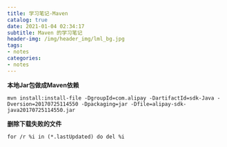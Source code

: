 ```yaml
---
title: 学习笔记-Maven
catalog: true
date: 2021-01-04 02:34:17
subtitle: Maven 的学习笔记
header-img: /img/header_img/lml_bg.jpg
tags:
- notes
categories:
- notes
---
```


**本地Jar包做成Maven依赖**
```
mvn install:install-file -DgroupId=com.alipay -DartifactId=sdk-Java -Dversion=20170725114550 -Dpackaging=jar -Dfile=alipay-sdk-java20170725114550.jar
```

**删除下载失败的文件**
```
for /r %i in (*.lastUpdated) do del %i
```